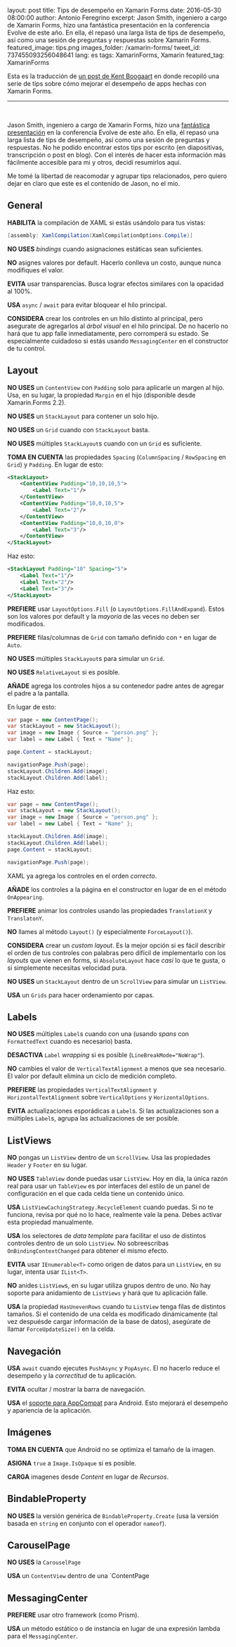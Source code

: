 layout: post
title: Tips de desempeño en Xamarin Forms
date: 2016-05-30 08:00:00
author: Antonio Feregrino
excerpt: Jason Smith, ingeniero a cargo de Xamarin Forms, hizo una fantástica presentación en la conferencia Evolve de este año. En ella, él repasó una larga lista de tips de desempeño, así como una sesión de preguntas y respuestas sobre Xamarin Forms.
featured_image: tips.png
images_folder: /xamarin-forms/
tweet_id: 737455093256048641
lang: es
tags: XamarinForms, Xamarin
featured_tag: XamarinForms

Esta es la traducción de <a href="http://kent-boogaart.com/blog/jason-smith's-xamarin-forms-performance-tips" target="_blank">un post de Kent Boogaart</a> en donde recopiló una serie de tips sobre cómo mejorar el desempeño de apps hechas con Xamarin Forms.

<hr />
<br />

Jason Smith, ingeniero a cargo de Xamarin Forms, hizo una <a href="https://www.youtube.com/watch?v=RZvdql3Ev0E" target="_blank" rel="nofollow">fantástica presentación</a> en la conferencia Evolve de este año. En ella, él repasó una larga lista de tips de desempeño, así como una sesión de preguntas y respuestas. No he podido encontrar estos tips por escrito (en diapositivas, transcripción o post en blog). Con el interés de hacer esta información más fácilmente accesible para mi y otros, decidí resumirlos aquí.

Me tomé la libertad de reacomodar y agrupar tips relacionados, pero quiero dejar en claro que este es el contenido de Jason, no el mío.

## General  
**HABILITA** la compilación de XAML si estás usándolo para tus vistas:

```csharp  
[assembly: XamlCompilation(XamlCompilationOptions.Compile)]
```   

**NO USES** *bindings* cuando asignaciones estáticas sean suficientes.

**NO** asignes valores por default. Hacerlo conlleva un costo, aunque nunca modifiques el valor.

**EVITA** usar transparencias. Busca lograr efectos similares con la opacidad al 100%.

**USA** `async` / `await` para evitar bloquear el hilo principal.

**CONSIDERA** crear los controles en un hilo distinto al principal, pero asegurate de agregarlos al *árbol visual* en el hilo principal. De no hacerlo no hará que tu app falle inmediatamente, pero corromperá su estado. Se especialmente cuidadoso si estás usando `MessagingCenter` en el constructor de tu control.

## Layout
**NO USES** un `ContentView` con `Padding` solo para aplicarle un margen al hijo. Usa, en su lugar, la propiedad `Margin` en el hijo (disponible desde Xamarin.Forms 2.2).

**NO USES** un `StackLayout` para contener un solo hijo.

**NO USES** un `Grid` cuando con `StackLayout` basta.

**NO USES** múltiples `StackLayout`s cuando con un `Grid` es suficiente.

**TOMA EN CUENTA** las propiedades `Spacing` (`ColumnSpacing` / `RowSpacing` en `Grid`) y `Padding`. En lugar de esto:

```xml  
<StackLayout>
    <ContentView Padding="10,10,10,5">
        <Label Text="1"/>
    </ContentView>
    <ContentView Padding="10,0,10,5">
        <Label Text="2"/>
    </ContentView>
    <ContentView Padding="10,0,10,0">
        <Label Text="3"/>
    </ContentView>
</StackLayout>
```   

Haz esto:

```xml  
<StackLayout Padding="10" Spacing="5">
    <Label Text="1"/>
    <Label Text="2"/>
    <Label Text="3"/>
</StackLayout>
```   

**PREFIERE** usar `LayoutOptions.Fill` (o `LayoutOptions.FillAndExpand`). Estos son los valores por default y la *mayoría* de las veces no deben ser modificados.

**PREFIERE** filas/columnas de `Grid` con tamaño definido con `*` en lugar de `Auto`.

**NO USES** múltiples `StackLayout`s para simular un `Grid`.

**NO USES** `RelativeLayout` si es posible.

**AÑADE** agrega los controles hijos a su contenedor padre antes de agregar el padre a la pantalla.

En lugar de esto:

```csharp  
var page = new ContentPage();
var stackLayout = new StackLayout();
var image = new Image { Source = "person.png" };
var label = new Label { Text = "Name" };

page.Content = stackLayout;

navigationPage.Push(page);
stackLayout.Children.Add(image);
stackLayout.Children.Add(label);
```  

Haz esto:

```csharp  
var page = new ContentPage();
var stackLayout = new StackLayout();
var image = new Image { Source = "person.png" };
var label = new Label { Text = "Name" };

stackLayout.Children.Add(image);
stackLayout.Children.Add(label);
page.Content = stackLayout;

navigationPage.Push(page);
```  

XAML ya agrega los controles en el orden *correcto*.

**AÑADE** los controles a la página en el constructor en lugar de en el método `OnAppearing`.

**PREFIERE** animar los controles usando las propiedades `TranslationX` y `TranslatonY`.

**NO** llames al método `Layout()` (y especialmente `ForceLayout()`).

**CONSIDERA** crear un *custom layout*. Es la mejor opción si es fácil describir el orden de tus controles con palabras pero difícil de implementarlo con los *layouts* que vienen en forms, si `AbsoluteLayout` hace *casi* lo que te gusta, o si simplemente necesitas velocidad pura.

**NO USES** un `StackLayout` dentro de un `ScrollView` para simular un `ListView`.

**USA** un `Grids` para hacer ordenamiento por capas.

## Labels
**NO USES** múltiples `Label`s cuando con una (usando *spans* con `FormattedText` cuando es necesario) basta.

**DESACTIVA** `Label` *wrapping* si es posible (`LineBreakMode="NoWrap"`).

**NO** cambies el valor de `VerticalTextAlignment` a menos que sea necesario. El valor por default elimina un ciclo de medición completo.

**PREFIERE** las propiedades `VerticalTextAlignment` y `HorizontalTextAlignment` sobre `VerticalOptions` y `HorizontalOptions`.

**EVITA** actualizaciones esporádicas a `Label`s. Si las actualizaciones son a múltiples `Label`s, agrupa las actualizaciones de ser posible.

## ListViews

**NO** pongas un `ListView` dentro de un `ScrollView`. Usa las propiedades `Header` y `Footer` en su lugar.  

**NO USES** `TableView` donde puedas usar `ListView`. Hoy en día, la única razón real para usar un `TableView` es por interfaces del estilo de un panel de configuración en el que cada celda tiene un contenido único.

**USA** `ListViewCachingStrategy.RecycleElement` cuando puedas. Si no te funciona, revisa por qué no lo hace, realmente vale la pena. Debes activar esta propiedad manualmente.

**USA** los selectores de *data template* para facilitar el uso de distintos controles dentro de un solo `ListView`. No sobreescribas `OnBindingContextChanged` para obtener el mismo efecto.

**EVITA** usar `IEnumerable<T>` como origen de datos para un `ListView`, en su lugar, intenta usar `IList<T>`.

**NO** anides `ListView`s, en su lugar utiliza grupos dentro de uno. No hay soporte para anidamiento de `ListViews` y hará que tu aplicación falle.

**USA** la propiedad `HasUnevenRows` cuando tu `ListView` tenga filas de distintos tamaños. Si el contenido de una celda es modificado dinámicamente (tal vez despuésde cargar información de la base de datos), asegúrate de llamar `ForceUpdateSize()` en la celda.

## Navegación
**USA** `await` cuando ejecutes `PushAsync` y `PopAsync`. El no hacerlo reduce el desempeño y la *correctitud* de tu aplicación.

**EVITA** ocultar / mostrar la barra de navegación.

**USA** el <a href="https://gist.github.com/jassmith/a3b2a543f99126782936" target="_blank" rel="nofollow">soporte para AppCompat</a> para Android. Esto mejorará el desempeño y apariencia de la aplicación.

## Imágenes  
**TOMA EN CUENTA** que Android no se optimiza el tamaño de la imagen.

**ASIGNA** `true` a `Image.IsOpaque` si es posible.

**CARGA** imagenes desde *Content* en lugar de *Recursos*.

## BindableProperty
**NO USES** la versión genérica de `BindableProperty.Create` (usa la versión basada en `string` en conjunto con el operador `nameof`).

## CarouselPage

**NO USES** la `CarouselPage`

**USA** un `ContentView` dentro de una `ContentPage

## MessagingCenter
**PREFIERE** usar otro framework (como Prism).

**USA** un método estático o de instancia en lugar de una expresión lambda para el `MessagingCenter`.
